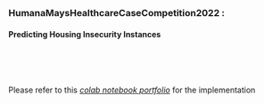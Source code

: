 </br>

### HumanaMaysHealthcareCaseCompetition2022 :
#### Predicting Housing Insecurity Instances

</br>
</br>
</br>

Please refer to this _[colab notebook portfolio](https://colab.research.google.com/drive/1eSc0j18IbH3fYLZZx8ql8DvSX83Hb2mk?usp=sharing)_ for the implementation
</br>
</br>
